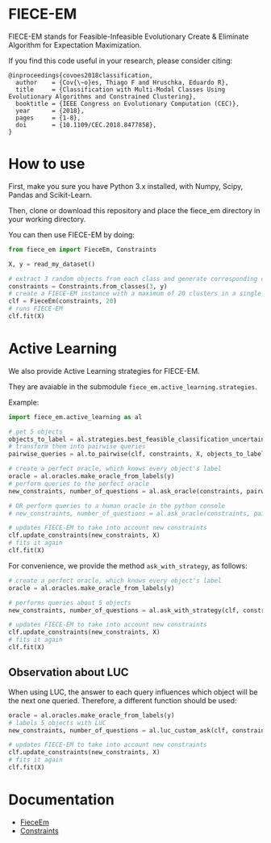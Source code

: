 # FIECE-EM

FIECE-EM stands for Feasible-Infeasible Evolutionary Create & Eliminate Algorithm for Expectation Maximization.

If you find this code useful in your research, please consider citing:

```
@inproceedings{covoes2018classification,
  author    = {Cov{\~o}es, Thiago F and Hruschka, Eduardo R},
  title     = {Classification with Multi-Modal Classes Using Evolutionary Algorithms and Constrained Clustering},
  booktitle = {IEEE Congress on Evolutionary Computation (CEC)},
  year      = {2018},
  pages     = {1-8},
  doi       = {10.1109/CEC.2018.8477858},
}
```

# How to use

First, make you sure you have Python 3.x installed, with Numpy, Scipy, Pandas and Scikit-Learn.

Then, clone or download this repository and place the fiece_em directory in your working directory.

You can then use FIECE-EM by doing:

```python
from fiece_em import FieceEm, Constraints

X, y = read_my_dataset()

# extract 3 random objects from each class and generate corresponding constraints
constraints = Constraints.from_classes(3, y)
# create a FIECE-EM instance with a maximum of 20 clusters in a single individual
clf = FieceEm(constraints, 20)
# runs FIECE-EM
clf.fit(X)
```

# Active Learning

We also provide Active Learning strategies for FIECE-EM.

They are avaiable in the submodule `fiece_em.active_learning.strategies`.

Example:

```python
import fiece_em.active_learning as al

# get 5 objects
objects_to_label = al.strategies.best_feasible_classification_uncertainty(clf, constraints, X, 5)
# transform them into pairwise queries
pairwise_queries = al.to_pairwise(clf, constraints, X, objects_to_label)

# create a perfect oracle, which knows every object's label
oracle = al.oracles.make_oracle_from_labels(y)
# perform queries to the perfect oracle
new_constraints, number_of_questions = al.ask_oracle(constraints, pairwise_queries, oracle)

# OR perform queries to a human oracle in the python console
# new_constraints, number_of_questions = al.ask_oracle(constraints, pairwise_queries, al.oracles.simple_human_oracle)

# updates FIECE-EM to take into account new constraints
clf.update_constraints(new_constraints, X)
# fits it again
clf.fit(X)
```

For convenience, we provide the method `ask_with_strategy`, as follows:

```python
# create a perfect oracle, which knows every object's label
oracle = al.oracles.make_oracle_from_labels(y)

# performs queries about 5 objects
new_constraints, number_of_questions = al.ask_with_strategy(clf, constraints, X, oracle, al.strategies.best_feasible_classification_uncertainty, 5)

# updates FIECE-EM to take into account new constraints
clf.update_constraints(new_constraints, X)
# fits it again
clf.fit(X)
```

## Observation about LUC

When using LUC, the answer to each query influences which object will be the next one queried.
Therefore, a different function should be used:

```python
oracle = al.oracles.make_oracle_from_labels(y)
# labels 5 objects with LUC
new_constraints, number_of_questions = al.luc_custom_ask(clf, constraints, X, oracle, 5)

# updates FIECE-EM to take into account new constraints
clf.update_constraints(new_constraints, X)
# fits it again
clf.fit(X)
```

# Documentation

- [FieceEm](docs/fiece_em.md)
- [Constraints](docs/constraints.md)
